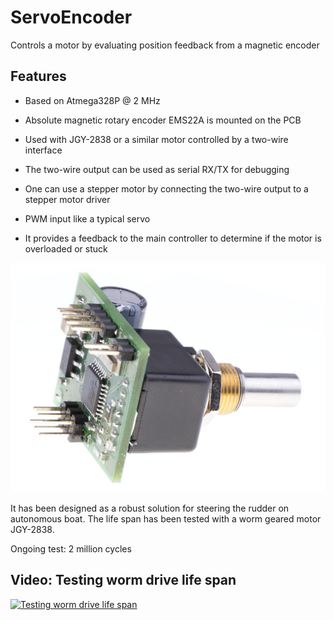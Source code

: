 # ServoEncoder
Controls a motor by evaluating position feedback from a magnetic encoder

## Features

* Based on Atmega328P @ 2 MHz

* Absolute magnetic rotary encoder EMS22A is mounted on the PCB

* Used with JGY-2838 or a similar motor controlled by a two-wire interface

* The two-wire output can be used as serial RX/TX for debugging

* One can use a stepper motor by connecting the two-wire output to a stepper motor driver

* PWM input like a typical servo

* It provides a feedback to the main controller to determine if the motor is overloaded or stuck

![ServoEncoder PCB](https://github.com/OpenTransat/ServoEncoder/blob/master/images/servoencoder.jpg "ServoEncoder PCB")

It has been designed as a robust solution for steering the rudder on autonomous boat. The life span has been tested with a worm geared motor JGY-2838.

Ongoing test: 2 million cycles

## Video: Testing worm drive life span

[![Testing worm drive life span](http://img.youtube.com/vi/ynh-ik3KGtM/0.jpg)](https://www.youtube.com/watch?v=ynh-ik3KGtM)
